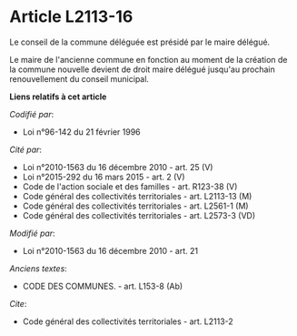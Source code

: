 # Article L2113-16

Le conseil de la commune déléguée est présidé par le maire délégué. 

Le maire de l'ancienne commune en fonction au moment de la création de la commune nouvelle devient de droit maire délégué
jusqu'au prochain renouvellement du conseil municipal.

**Liens relatifs à cet article**

_Codifié par_:

  - Loi n°96-142 du 21 février 1996

_Cité par_:

  - Loi n°2010-1563 du 16 décembre 2010 - art. 25 (V)
  - Loi n°2015-292 du 16 mars 2015 - art. 2 (V)
  - Code de l'action sociale et des familles - art. R123-38 (V)
  - Code général des collectivités territoriales - art. L2113-13 (M)
  - Code général des collectivités territoriales - art. L2561-1 (M)
  - Code général des collectivités territoriales - art. L2573-3 (VD)

_Modifié par_:

  - Loi n°2010-1563 du 16 décembre 2010 - art. 21

_Anciens textes_:

  - CODE DES COMMUNES. - art. L153-8 (Ab)

_Cite_:

  - Code général des collectivités territoriales - art. L2113-2
